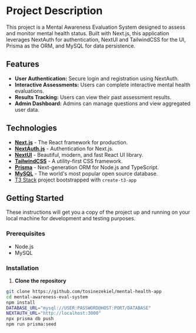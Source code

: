 # Project Description

This project is a Mental Awareness Evaluation System designed to assess and monitor mental health status. Built with Next.js, this application leverages NextAuth for authentication, NextUI and TailwindCSS for the UI, Prisma as the ORM, and MySQL for data persistence.

## Features

- **User Authentication:** Secure login and registration using NextAuth.
- **Interactive Assessments:** Users can complete interactive mental health evaluations.
- **Results Tracking:** Users can view their past assessment results.
- **Admin Dashboard:** Admins can manage questions and view aggregated user data.

## Technologies

- **[Next.js](https://nextjs.org/)** - The React framework for production.
- **[NextAuth.js](https://next-auth.js.org/)** - Authentication for Next.js.
- **[NextUI](https://nextui.org/)** - Beautiful, modern, and fast React UI library.
- **[TailwindCSS](https://tailwindcss.com/)** - A utility-first CSS framework.
- **[Prisma](https://www.prisma.io/)** - Next-generation ORM for Node.js and TypeScript.
- **[MySQL](https://www.mysql.com/)** - The world's most popular open source database.
- [T3 Stack](https://create.t3.gg/) project bootstrapped with `create-t3-app`

## Getting Started

These instructions will get you a copy of the project up and running on your local machine for development and testing purposes.

### Prerequisites

- Node.js
- MySQL

### Installation

1. **Clone the repository**

```bash
git clone https://github.com/tosinezekiel/mental-health-app
cd mental-awareness-eval-system
npm install
DATABASE_URL="mysql://USER:PASSWORD@HOST:PORT/DATABASE"
NEXTAUTH_URL="http://localhost:3000"
npx prisma db push
npm run prisma:seed 
```

